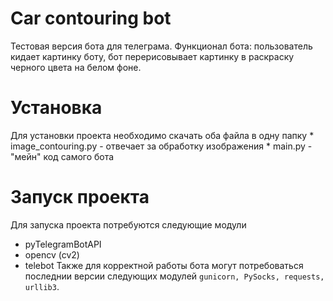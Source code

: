 # Car contouring bot
Тестовая версия бота для телеграма. Функционал бота: пользователь кидает картинку боту, бот перерисовывает картинку в раскраску черного цвета на белом фоне.

# Установка
Для установки проекта необходимо скачать оба файла в одну папку
    * image_contouring.py - отвечает за обработку изображения
    * main.py - "мейн" код самого бота
# Запуск проекта
Для запуска проекта потребуются следующие модули
* pyTelegramBotAPI
* opencv (cv2)
* telebot
Также для корректной работы бота могут потребоваться последнии версии следующих модулей `gunicorn, PySocks, requests, urllib3`.
